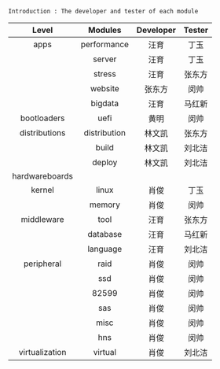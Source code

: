 
```
Introduction : The developer and tester of each module
```
| Level | Modules | Developer | Tester |
| :-: | :-: | :-: | :-: |
| apps | performance | 汪育 | 丁玉 |
|  | server | 汪育 | 丁玉 |
|  | stress | 汪育 | 张东方 |
|  | website | 张东方 | 闵帅 |
|  | bigdata | 汪育 | 马红新 |
| bootloaders | uefi | 黄明 | 闵帅 |
| distributions | distribution | 林文凯 | 张东方 |
|  | build | 林文凯 | 刘北洁 |
|  | deploy | 林文凯 | 刘北洁 |
| hardwareboards |  |  |  |
| kernel | linux | 肖俊 | 丁玉 |
|  | memory | 肖俊 | 闵帅 |
| middleware | tool | 汪育 | 张东方 |
|  | database | 汪育 | 马红新 |
|  | language | 汪育 | 刘北洁 |
| peripheral | raid | 肖俊 | 闵帅 |
|  | ssd | 肖俊 | 闵帅 |
|  | 82599 | 肖俊 | 闵帅 |
|  | sas | 肖俊 | 闵帅 |
|  | misc | 肖俊 | 闵帅 |
|  | hns | 肖俊 | 闵帅 |
| virtualization | virtual | 肖俊 | 刘北洁 |
